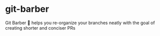 # git-barber
Git Barber 💈 helps you re-organize your branches neatly with the goal of creating shorter and conciser PRs
